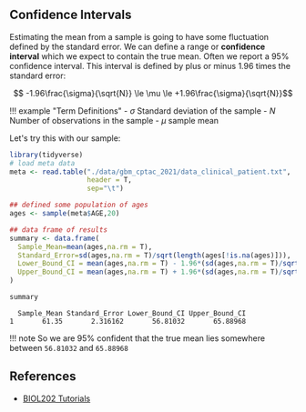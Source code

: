 ## Confidence Intervals

Estimating the mean from a sample is going to have some fluctuation defined by the standard error. We can define a range or **confidence interval** 
which we expect to contain the true mean. Often we report a 95% confidence interval. This interval is defined by plus or minus 1.96 times the standard error:

$$ -1.96\frac{\sigma}{\sqrt{N}} \le \mu  \le +1.96\frac{\sigma}{\sqrt{N}}$$

!!! example "Term Definitions"
    - $\sigma$ Standard deviation of the sample
    - $N$ Number of observations in the sample
    - $\mu$ sample mean

Let's try this with our sample:

```R
library(tidyverse)
# load meta data
meta <- read.table("./data/gbm_cptac_2021/data_clinical_patient.txt",
                   header = T,
                   sep="\t")

## defined some population of ages
ages <- sample(meta$AGE,20)

## data frame of results
summary <- data.frame(
  Sample_Mean=mean(ages,na.rm = T),
  Standard_Error=sd(ages,na.rm = T)/sqrt(length(ages[!is.na(ages)])),
  Lower_Bound_CI = mean(ages,na.rm = T) - 1.96*(sd(ages,na.rm = T)/sqrt(length(ages[!is.na(ages)]))),
  Upper_Bound_CI = mean(ages,na.rm = T) + 1.96*(sd(ages,na.rm = T)/sqrt(length(ages[!is.na(ages)])))
)

summary

```

```
  Sample_Mean Standard_Error Lower_Bound_CI Upper_Bound_CI
1       61.35       2.316162       56.81032       65.88968
```

!!! note
    So we are 95% confident that the true mean lies somewhere between `56.81032` and `65.88968`

## References

- [BIOL202 Tutorials](https://ubco-biology.github.io/BIOL202/desc_cat_Var.html)
